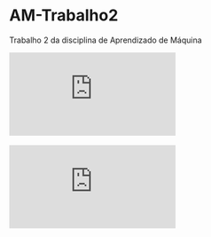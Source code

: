 # AM-Trabalho2
Trabalho 2 da disciplina de Aprendizado de Máquina

![Descrição](https://github.com/barlette/AM-Trabalho2/blob/master/T2-AM-desc.pdf?raw=true)

![Slides](https://github.com/barlette/AM-Trabalho2/blob/master/T2-AM.pdf?raw=true)
